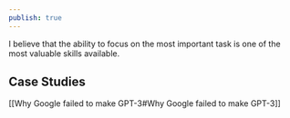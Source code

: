 ```yaml
---
publish: true
---
```

I believe that the ability to focus on the most important task is one of the most valuable skills available.

## Case Studies
[[Why Google failed to make GPT-3#Why Google failed to make GPT-3]] 